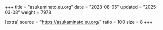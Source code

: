 +++
title = "asukaminato.eu.org"
date = "2023-08-05"
updated = "2025-03-08"
weight = 7978

[extra]
source = "https://asukaminato.eu.org/"
ratio = 100
size = 8
+++
